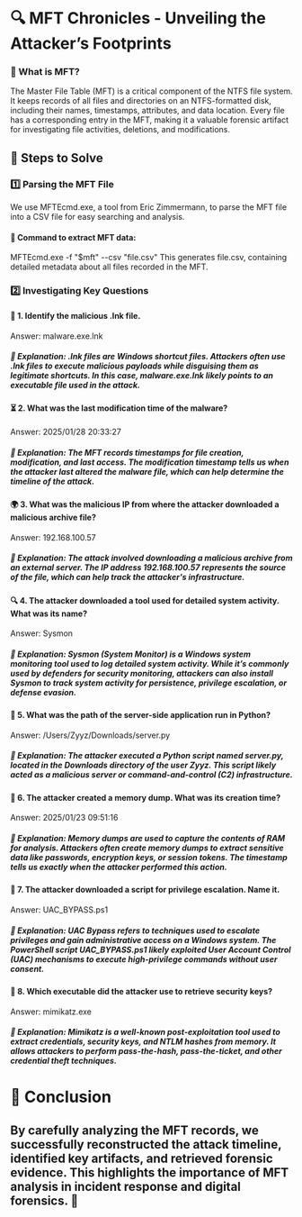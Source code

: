 # 🔍 MFT Chronicles - Unveiling the Attacker’s Footprints
### 📖 What is MFT?
The Master File Table (MFT) is a critical component of the NTFS file system. It keeps records of all files and directories on an NTFS-formatted disk, including their names, timestamps, attributes, and data location. Every file has a corresponding entry in the MFT, making it a valuable forensic artifact for investigating file activities, deletions, and modifications.

## 📌 Steps to Solve
### 1️⃣ Parsing the MFT File
We use MFTEcmd.exe, a tool from Eric Zimmermann, to parse the MFT file into a CSV file for easy searching and analysis.

#### 🔹 Command to extract MFT data:
MFTEcmd.exe -f "$mft" --csv "file.csv"
This generates file.csv, containing detailed metadata about all files recorded in the MFT.

### 2️⃣ Investigating Key Questions
#### 🛑 1. Identify the malicious .lnk file.
Answer: malware.exe.lnk
##### 🔹 Explanation: .lnk files are Windows shortcut files. Attackers often use .lnk files to execute malicious payloads while disguising them as legitimate shortcuts. In this case, malware.exe.lnk likely points to an executable file used in the attack.

#### ⏳ 2. What was the last modification time of the malware?
Answer: 2025/01/28 20:33:27
##### 🔹 Explanation: The MFT records timestamps for file creation, modification, and last access. The modification timestamp tells us when the attacker last altered the malware file, which can help determine the timeline of the attack.

#### 🌍 3. What was the malicious IP from where the attacker downloaded a malicious archive file?
Answer: 192.168.100.57
##### 🔹 Explanation: The attack involved downloading a malicious archive from an external server. The IP address 192.168.100.57 represents the source of the file, which can help track the attacker's infrastructure.

#### 🔍 4. The attacker downloaded a tool used for detailed system activity. What was its name?
Answer: Sysmon
##### 🔹 Explanation: Sysmon (System Monitor) is a Windows system monitoring tool used to log detailed system activity. While it’s commonly used by defenders for security monitoring, attackers can also install Sysmon to track system activity for persistence, privilege escalation, or defense evasion.

#### 🐍 5. What was the path of the server-side application run in Python?
Answer: /Users/Zyyz/Downloads/server.py
##### 🔹 Explanation: The attacker executed a Python script named server.py, located in the Downloads directory of the user Zyyz. This script likely acted as a malicious server or command-and-control (C2) infrastructure.

#### 📝 6. The attacker created a memory dump. What was its creation time?
Answer: 2025/01/23 09:51:16
##### 🔹 Explanation: Memory dumps are used to capture the contents of RAM for analysis. Attackers often create memory dumps to extract sensitive data like passwords, encryption keys, or session tokens. The timestamp tells us exactly when the attacker performed this action.

#### 🚀 7. The attacker downloaded a script for privilege escalation. Name it.
Answer: UAC_BYPASS.ps1
##### 🔹 Explanation: UAC Bypass refers to techniques used to escalate privileges and gain administrative access on a Windows system. The PowerShell script UAC_BYPASS.ps1 likely exploited User Account Control (UAC) mechanisms to execute high-privilege commands without user consent.

#### 🔑 8. Which executable did the attacker use to retrieve security keys?
Answer: mimikatz.exe
##### 🔹 Explanation: Mimikatz is a well-known post-exploitation tool used to extract credentials, security keys, and NTLM hashes from memory. It allows attackers to perform pass-the-hash, pass-the-ticket, and other credential theft techniques.

# 🏁 Conclusion
## By carefully analyzing the MFT records, we successfully reconstructed the attack timeline, identified key artifacts, and retrieved forensic evidence. This highlights the importance of MFT analysis in incident response and digital forensics. 🚀
